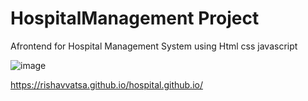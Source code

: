 <h1> HospitalManagement Project</h1>
Afrontend for  Hospital Management System using Html css javascript

![image](https://user-images.githubusercontent.com/95865069/187492013-8d36a4aa-c4f4-4c94-b574-83df172f5188.png)

https://rishavvatsa.github.io/hospital.github.io/
